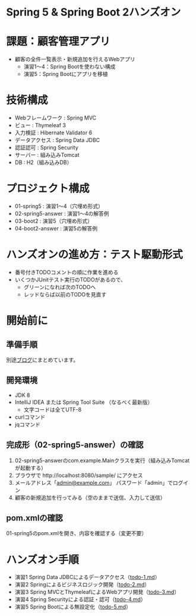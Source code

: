 Spring 5 & Spring Boot 2ハンズオン
================================

# 課題：顧客管理アプリ
- 顧客の全件一覧表示・新規追加を行えるWebアプリ
    - 演習1〜4：Spring Bootを使わない構成
    - 演習5：Spring Bootにアプリを移植

# 技術構成
- Webフレームワーク : Spring MVC
- ビュー : Thymeleaf 3
- 入力検証 : Hibernate Validator 6
- データアクセス : Spring Data JDBC
- 認証認可 : Spring Security
- サーバー : 組み込みTomcat
- DB : H2（組み込みDB）

# プロジェクト構成
- 01-spring5 : 演習1〜4（穴埋め形式）
- 02-spring5-answer : 演習1〜4の解答例
- 03-boot2 : 演習5（穴埋め形式）
- 04-boot2-answer : 演習5の解答例

# ハンズオンの進め方：テスト駆動形式
- 番号付きTODOコメントの順に作業を進める
- いくつかJUnitテスト実行のTODOがあるので、
    - グリーンになれば次のTODOへ
    - レッドならば以前のTODOを見直す

# 開始前に

## 準備手順
別途[ブログ](https://qiita.com/suke_masa/items/44463518fdbbc13e0087)にまとめています。

## 開発環境
- JDK 8
- IntelliJ IDEA または Spring Tool Suite （なるべく最新版）
    - 文字コードは全てUTF-8
- curlコマンド
- jqコマンド

## 完成形（02-spring5-answer）の確認
1. 02-spring5-answerのcom.example.Mainクラスを実行（組み込みTomcatが起動する）
2. ブラウザで http://localhost:8080/sample/ にアクセス
3. メールアドレス「admin@example.com」 パスワード「admin」でログイン
4. 顧客の新規追加を行ってみる（空のままで送信、入力して送信）

## pom.xmlの確認
01-spring5のpom.xmlを開き、内容を確認する（変更不要）

# ハンズオン手順
- 演習1 Spring Data JDBCによるデータアクセス（[todo-1.md](01-spring5/todo-1.md)）
- 演習2 Springによるビジネスロジック開発（[todo-2.md](01-spring5/todo-2.md)）
- 演習3 Spring MVCとThymeleafによるWebアプリ開発（[todo-3.md](01-spring5/todo-3.md)）
- 演習4 Spring Securityによる認証・認可（[todo-4.md](01-spring5/todo-4.md)）
- 演習5 Spring Bootによる無設定化（[todo-5.md](03-boot2/todo-5.md)）

